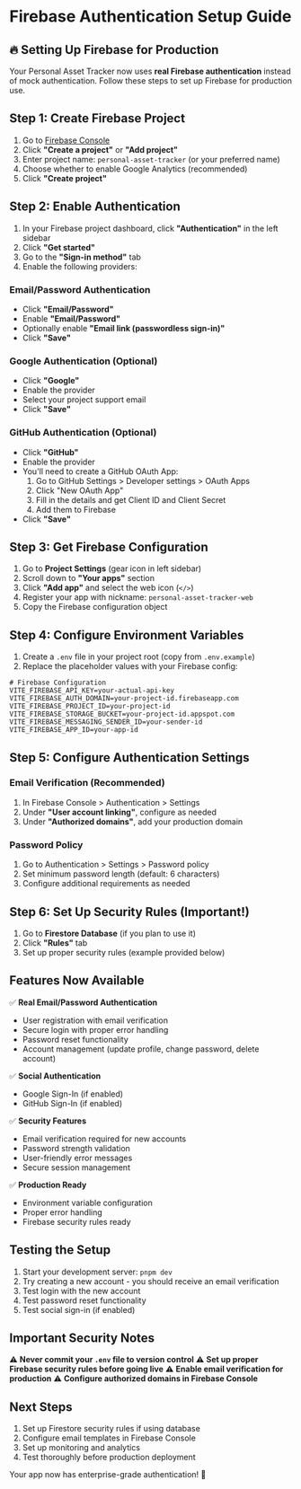 # Firebase Authentication Setup Guide

## 🔥 Setting Up Firebase for Production

Your Personal Asset Tracker now uses **real Firebase authentication** instead of mock authentication. Follow these steps to set up Firebase for production use.

## Step 1: Create Firebase Project

1. Go to [Firebase Console](https://console.firebase.google.com/)
2. Click **"Create a project"** or **"Add project"**
3. Enter project name: `personal-asset-tracker` (or your preferred name)
4. Choose whether to enable Google Analytics (recommended)
5. Click **"Create project"**

## Step 2: Enable Authentication

1. In your Firebase project dashboard, click **"Authentication"** in the left sidebar
2. Click **"Get started"**
3. Go to the **"Sign-in method"** tab
4. Enable the following providers:

### Email/Password Authentication
- Click **"Email/Password"**
- Enable **"Email/Password"**
- Optionally enable **"Email link (passwordless sign-in)"**
- Click **"Save"**

### Google Authentication (Optional)
- Click **"Google"**
- Enable the provider
- Select your project support email
- Click **"Save"**

### GitHub Authentication (Optional)
- Click **"GitHub"**
- Enable the provider
- You'll need to create a GitHub OAuth App:
  1. Go to GitHub Settings > Developer settings > OAuth Apps
  2. Click "New OAuth App"
  3. Fill in the details and get Client ID and Client Secret
  4. Add them to Firebase
- Click **"Save"**

## Step 3: Get Firebase Configuration

1. Go to **Project Settings** (gear icon in left sidebar)
2. Scroll down to **"Your apps"** section
3. Click **"Add app"** and select the web icon (`</>`)
4. Register your app with nickname: `personal-asset-tracker-web`
5. Copy the Firebase configuration object

## Step 4: Configure Environment Variables

1. Create a `.env` file in your project root (copy from `.env.example`)
2. Replace the placeholder values with your Firebase config:

```env
# Firebase Configuration
VITE_FIREBASE_API_KEY=your-actual-api-key
VITE_FIREBASE_AUTH_DOMAIN=your-project-id.firebaseapp.com
VITE_FIREBASE_PROJECT_ID=your-project-id
VITE_FIREBASE_STORAGE_BUCKET=your-project-id.appspot.com
VITE_FIREBASE_MESSAGING_SENDER_ID=your-sender-id
VITE_FIREBASE_APP_ID=your-app-id
```

## Step 5: Configure Authentication Settings

### Email Verification (Recommended)
1. In Firebase Console > Authentication > Settings
2. Under **"User account linking"**, configure as needed
3. Under **"Authorized domains"**, add your production domain

### Password Policy
1. Go to Authentication > Settings > Password policy
2. Set minimum password length (default: 6 characters)
3. Configure additional requirements as needed

## Step 6: Set Up Security Rules (Important!)

1. Go to **Firestore Database** (if you plan to use it)
2. Click **"Rules"** tab
3. Set up proper security rules (example provided below)

## Features Now Available

✅ **Real Email/Password Authentication**
- User registration with email verification
- Secure login with proper error handling
- Password reset functionality
- Account management (update profile, change password, delete account)

✅ **Social Authentication**
- Google Sign-In (if enabled)
- GitHub Sign-In (if enabled)

✅ **Security Features**
- Email verification required for new accounts
- Password strength validation
- User-friendly error messages
- Secure session management

✅ **Production Ready**
- Environment variable configuration
- Proper error handling
- Firebase security rules ready

## Testing the Setup

1. Start your development server: `pnpm dev`
2. Try creating a new account - you should receive an email verification
3. Test login with the new account
4. Test password reset functionality
5. Test social sign-in (if enabled)

## Important Security Notes

⚠️ **Never commit your `.env` file to version control**
⚠️ **Set up proper Firebase security rules before going live**
⚠️ **Enable email verification for production**
⚠️ **Configure authorized domains in Firebase Console**

## Next Steps

1. Set up Firestore security rules if using database
2. Configure email templates in Firebase Console
3. Set up monitoring and analytics
4. Test thoroughly before production deployment

Your app now has enterprise-grade authentication! 🎉
